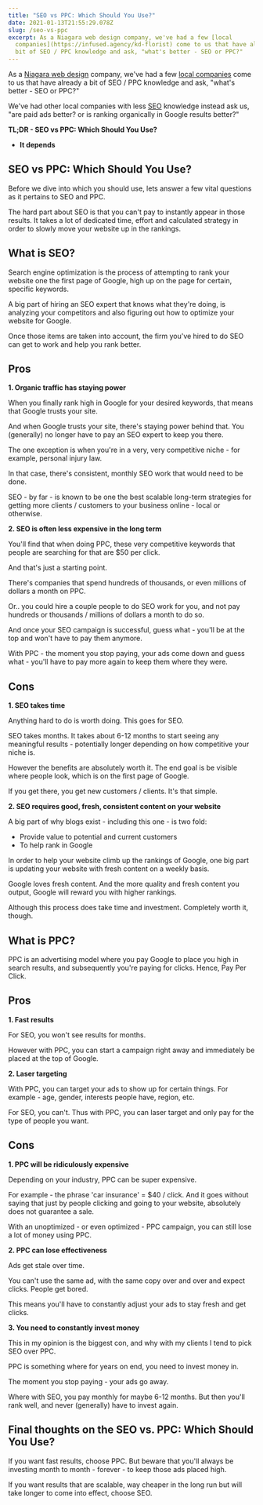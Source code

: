 ```yaml
---
title: "SEO vs PPC: Which Should You Use?"
date: 2021-01-13T21:55:29.078Z
slug: /seo-vs-ppc
excerpt: As a Niagara web design company, we've had a few [local
  companies](https://infused.agency/kd-florist) come to us that have already a
  bit of SEO / PPC knowledge and ask, "what's better - SEO or PPC?"
---
```


As a [Niagara web design](https://infused.agency/) company, we've had a few [local companies](https://infused.agency/kd-florist) come to us that have already a bit of SEO / PPC knowledge and ask, "what's better - SEO or PPC?"

We've had other local companies with less [](/web-design)[SEO](https://infused.agency/seo) knowledge instead ask us, "are paid ads better? or is ranking organically in Google results better?"

**TL;DR - SEO vs PPC: Which Should You Use?**

- **It depends**

## SEO vs PPC: Which Should You Use?

Before we dive into which you should use, lets answer a few vital questions as it pertains to SEO and PPC.

The hard part about SEO is that you can't pay to instantly appear in those results. It takes a lot of dedicated time, effort and calculated strategy in order to slowly move your website up in the rankings.

## What is SEO?

Search engine optimization is the process of attempting to rank your website one the first page of Google, high up on the page for certain, specific keywords.

A big part of hiring an SEO expert that knows what they're doing, is analyzing your competitors and also figuring out how to optimize your website for Google.

Once those items are taken into account, the firm you've hired to do SEO can get to work and help you rank better.

## Pros

**1. Organic traffic has staying power**

When you finally rank high in Google for your desired keywords, that means that Google trusts your site.

And when Google trusts your site, there's staying power behind that. You (generally) no longer have to pay an SEO expert to keep you there.

The one exception is when you're in a very, very competitive niche - for example, personal injury law.

In that case, there's consistent, monthly SEO work that would need to be done.

SEO - by far - is known to be one the best scalable long-term strategies for getting more clients / customers to your business online - local or otherwise.

**2. SEO is often less expensive in the long term**

You'll find that when doing PPC, these very competitive keywords that people are searching for that are \$50 per click.

And that's just a starting point.

There's companies that spend hundreds of thousands, or even millions of dollars a month on PPC.

Or.. you could hire a couple people to do SEO work for you, and not pay hundreds or thousands / millions of dollars a month to do so.

And once your SEO campaign is successful, guess what - you'll be at the top and won't have to pay them anymore.

With PPC - the moment you stop paying, your ads come down and guess what - you'll have to pay more again to keep them where they were.

## Cons

**1. SEO takes time**

Anything hard to do is worth doing. This goes for SEO.

SEO takes months. It takes about 6-12 months to start seeing any meaningful results - potentially longer depending on how competitive your niche is.

However the benefits are absolutely worth it. The end goal is be visible where people look, which is on the first page of Google.

If you get there, you get new customers / clients. It's that simple.

**2. SEO requires good, fresh, consistent content on your website**

A big part of why blogs exist - including this one - is two fold:

- Provide value to potential and current customers
- To help rank in Google

In order to help your website climb up the rankings of Google, one big part is updating your website with fresh content on a weekly basis.

Google loves fresh content. And the more quality and fresh content you output, Google will reward you with higher rankings.

Although this process does take time and investment. Completely worth it, though.

## What is PPC?

PPC is an advertising model where you pay Google to place you high in search results, and subsequently you're paying for clicks. Hence, Pay Per Click.

## Pros

**1. Fast results**

For SEO, you won't see results for months.

However with PPC, you can start a campaign right away and immediately be placed at the top of Google.

**2. Laser targeting**

With PPC, you can target your ads to show up for certain things. For example - age, gender, interests people have, region, etc.

For SEO, you can't. Thus with PPC, you can laser target and only pay for the type of people you want.

## Cons

**1. PPC will be ridiculously expensive**

Depending on your industry, PPC can be super expensive.

For example - the phrase 'car insurance' = \$40 / click. And it goes without saying that just by people clicking and going to your website, absolutely does not guarantee a sale.

With an unoptimized - or even optimized - PPC campaign, you can still lose a lot of money using PPC.

**2. PPC can lose effectiveness**

Ads get stale over time.

You can't use the same ad, with the same copy over and over and expect clicks. People get bored.

This means you'll have to constantly adjust your ads to stay fresh and get clicks.

**3. You need to constantly invest money**

This in my opinion is the biggest con, and why with my clients I tend to pick SEO over PPC.

PPC is something where for years on end, you need to invest money in.

The moment you stop paying - your ads go away.

Where with SEO, you pay monthly for maybe 6-12 months. But then you'll rank well, and never (generally) have to invest again.

## Final thoughts on the SEO vs. PPC: Which Should You Use?

If you want fast results, choose PPC. But beware that you'll always be investing month to month - forever - to keep those ads placed high.

If you want results that are scalable, way cheaper in the long run but will take longer to come into effect, choose SEO.
